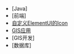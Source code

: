 <!-- docs/_sidebar.md -->
- [Java]
- [前端]
-  [自定义ElementUI的Icon](website/element-ui-icon.md)
- [GIS应用](arcgis/README.md)
- [GIS开发]
- [数据库]
